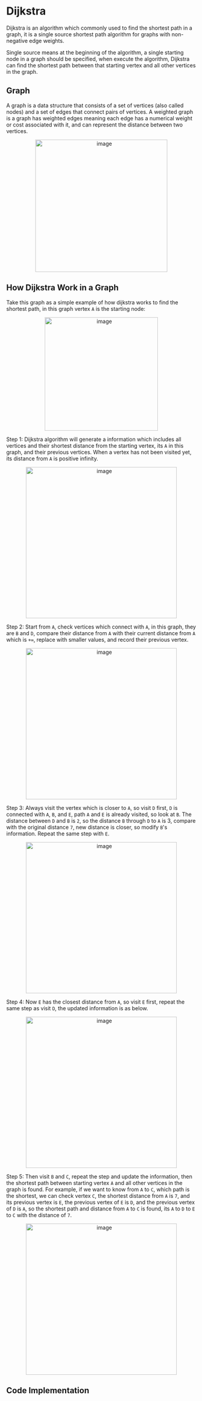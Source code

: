 # Dijkstra

Dijkstra is an algorithm which commonly used to find the shortest path in a graph, it is a single source shortest path algorithm for graphs with non-negative edge weights. 

Single source means at the beginning of the algorithm, a single starting node in a graph should be specified, when execute the algorithm, Dijkstra can find the shortest path between that starting vertex and all other vertices in the graph.

## Graph

A graph is a data structure that consists of a set of vertices (also called nodes) and a set of edges that connect pairs of vertices. A weighted graph is a graph has weighted edges meaning each edge has a numerical weight or cost associated with it, and can represent the distance between two vertices.

<div align=center>
<img width="350" alt="image" src="https://github.com/ShiyuFan0820/CSLearningNote/assets/149340606/736eec7c-77d7-4942-8872-c7cc11bd16c7">
</div>

## How Dijkstra Work in a Graph

Take this graph as a simple example of how dijkstra works to find the shortest path, in this graph vertex `A` is the starting node:

<div align=center>
<img width="300" alt="image" src="https://github.com/ShiyuFan0820/CSLearningNote/assets/149340606/b72686a6-fb5b-459c-b389-cd85a539173d">
</div>

Step 1: Dijkstra algorithm will generate a information which includes all vertices and their shortest distance from the starting vertex, its `A` in this graph, and their previous vertices. When a vertex has not been visited yet, its distance from `A` is positive infinity.

<div align=center>
<img width="400" alt="image" src="https://github.com/ShiyuFan0820/CSLearningNote/assets/149340606/77ba27a8-b9e0-4cb7-a1fb-d0f084aec2f3">
</div>

Step 2: Start from `A`, check vertices which connect with `A`, in this graph, they are `B` and `D`, compare their distance from `A` with their current distance from `A` which is `+∞`, replace with smaller values, and record their previous vertex.
<div align=center>
<img width="400" alt="image" src="https://github.com/ShiyuFan0820/CSLearningNote/assets/149340606/c6d7da73-96d7-43bb-be73-809182b42ecb">
</div>

Step 3: Always visit the vertex which is closer to `A`, so visit `D` first, `D` is connected with `A`, `B`, and `E`, path `A` and `E` is already visited, so look at `B`. The distance between `D` and `B` is `2`, so the distance `B` through `D` to `A` is 3, compare with the original distance `7`, new distance is closer, so modify `B`'s information. Repeat the same step with `E`.
<div align=center>
<img width="400" alt="image" src="https://github.com/ShiyuFan0820/CSLearningNote/assets/149340606/c8e37e96-2ca4-40f2-8f61-161a0fc3cb3b">
</div>

Step 4: Now `E` has the closest distance from `A`, so visit `E` first, repeat the same step as visit `D`, the updated information is as below.
<div align=center>
<img width="400" alt="image" src="https://github.com/ShiyuFan0820/CSLearningNote/assets/149340606/c2c2f5e0-525b-4888-9895-261a3dc37a89">
</div>

Step 5: Then visit `B` and `C`, repeat the step and update the information, then the shortest path between starting vertex `A` and all other vertices in the graph is found. For example, if we want to know from `A` to `C`, which path is the shortest, we can check vertex `C`, the shortest distance from `A` is `7`, and its previous vertex is `E`, the previous vertex of `E` is `D`, and the previous vertex of `D` is `A`, so the shortest path and distance from `A` to `C` is found, its `A` to `D` to `E` to `C` with the distance of `7`.
<div align=center>
<img width="400" alt="image" src="https://github.com/ShiyuFan0820/CSLearningNote/assets/149340606/7adc0320-8e13-4ebf-b110-3b18a0caab52">
</div>







## Code Implementation
